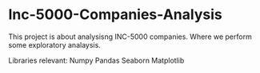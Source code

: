# Inc-5000-Companies-Analysis

This project is about analysisng INC-5000 companies. Where we perform some exploratory analaysis. 

Libraries relevant: 
Numpy 
Pandas
Seaborn
Matplotlib

